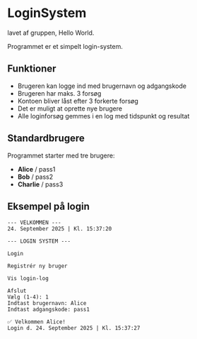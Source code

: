 # LoginSystem
lavet af gruppen, Hello World.

Programmet er et simpelt login-system.

## Funktioner
- Brugeren kan logge ind med brugernavn og adgangskode
- Brugeren har maks. 3 forsøg
- Kontoen bliver låst efter 3 forkerte forsøg
- Det er muligt at oprette nye brugere
- Alle loginforsøg gemmes i en log med tidspunkt og resultat

## Standardbrugere
Programmet starter med tre brugere:
- **Alice** / pass1  
- **Bob** / pass2  
- **Charlie** / pass3  

## Eksempel på login
```
--- VELKOMMEN ---
24. September 2025 | Kl. 15:37:20

--- LOGIN SYSTEM ---

Login

Registrér ny bruger

Vis login-log

Afslut
Vælg (1-4): 1
Indtast brugernavn: Alice
Indtast adgangskode: pass1

✅ Velkommen Alice!
Login d. 24. September 2025 | Kl. 15:37:27
```
